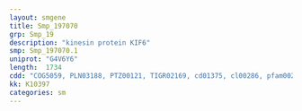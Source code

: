 ```yaml
---
layout: smgene
title: Smp_197070
grp: Smp_19
description: "kinesin protein KIF6"
smp: Smp_197070.1
uniprot: "G4V6Y6"
length:  1734
cdd: "COG5059, PLN03188, PTZ00121, TIGR02169, cd01375, cl00286, pfam00225, smart00129"
kk: K10397
categories: sm
---
```

